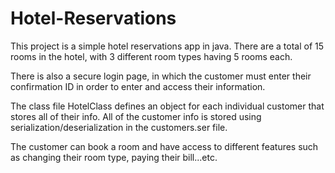 # Hotel-Reservations

This project is a simple hotel reservations app in java. There are a total of 15 rooms in the hotel, 
with 3 different room types having 5 rooms each.

There is also a secure login page, in which the customer must enter their confirmation ID in order to enter
and access their information.

The class file HotelClass defines an object for each individual customer that stores all of their info. All
of the customer info is stored using serialization/deserialization in the customers.ser file.

The customer can book a room and have access to different features such as changing their room type, paying
their bill...etc.
